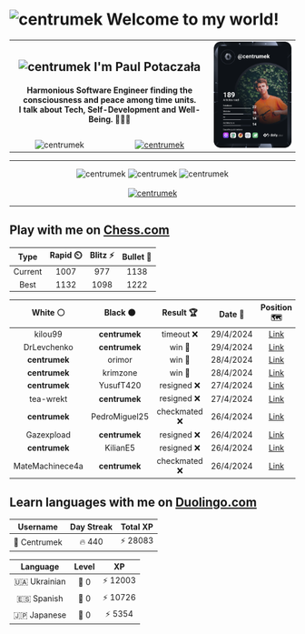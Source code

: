 <h1>
  <img
    src="https://emojis.slackmojis.com/emojis/images/1531849430/4246/blob-sunglasses.gif"
    width="30"
    alt="centrumek"
  />
  Welcome to my world!
</h1>

<table>
  <tbody>
    <tr>
      <td align="center" width="70%" colspan="2">
        <h2>
          <img
            src="https://raw.githubusercontent.com/MartinHeinz/MartinHeinz/master/wave.gif"
            width="30px"
            alt="centrumek"
          />
          I'm Paul Potaczała
        </h2>
        <h4>
          Harmonious Software Engineer finding the consciousness and peace among time units.
          <br/>
          I talk about Tech, Self-Development and Well-Being. 🌿🧘🚀
        </h4>
      </td>
      <td width="30%" rowspan="2">
        <a href="https://app.daily.dev/centrumek">
          <img
            src="./devcard.svg"
            alt="centrumek"
          />
        </a>
      </td>
    </tr>
    <tr align="center">
      <td>
        <img
          src="https://komarev.com/ghpvc/?username=centrumek&label=visitors&color=0e75b6&style=flat"
          alt="centrumek"
        >
      </td>
      <td>
        <a href="https://stackoverflow.com/users/14496012/centrumek">
          <img
            src="https://stackoverflow.com/users/flair/14496012.png?theme=dark"
            alt="centrumek"
          >
        </a>
      </td>
    </tr>
  </tbody>
</table>

---
<div align="center">
  <img 
    src="https://github-readme-stats.vercel.app/api?username=centrumek&show_icons=true&count_private=true&theme=dark&hide_border=true&hide=issues,contribs&bg_color=00000000"
    alt="centrumek"
  />
  <img
    src="https://github-readme-stats.vercel.app/api/top-langs/?username=centrumek&layout=compact&hide_border=true&theme=dark&bg_color=00000000&langs_count=6&exclude_repo=air-statistic-app"
    alt="centrumek"
  />
  <img 
    src="https://github-readme-streak-stats.herokuapp.com?user=centrumek&theme=dark&hide_border=true&background=FFFFFF00"
    alt="centrumek"
  />
  <br/>
  <br/>
  <a href="https://www.buymeacoffee.com/centrumek">
    <img
      src="https://cdn.buymeacoffee.com/buttons/v2/default-orange.png"
      height="50"
      width="210"
      alt="centrumek"
    />
  </a>
</div>

---

## Play with me on [Chess.com](https://www.chess.com/member/centrumek)

<div align="center">
<!--START_SECTION:chessStats-->
<!-- Automatically generated with https://github.com/Balastrong/chess-stats-action -->

| Type | Rapid ⏲️ | Blitz ⚡ | Bullet 🔫 |
|:---:|:---:|:---:|:---:|
| Current | 1007 | 977 | 1138 |
| Best | 1132 | 1098 | 1222 |

| White ⚪ | Black ⚫ | Result 🏆 | Date 📅 | Position 🗺️ | Type 🕕 |
|:---:|:---:|:---:|:---:|:---:|:---:|
| kilou99 | **centrumek** | timeout ❌ | 29/4/2024 | <a href="http://www.ee.unb.ca/cgi-bin/tervo/fen.pl?select=8/2p5/p4k2/8/2nP3B/2P2P2/P2q1PKP/8 b - -">Link</a> | Bullet |
| DrLevchenko | **centrumek** | win 🥇 | 29/4/2024 | <a href="http://www.ee.unb.ca/cgi-bin/tervo/fen.pl?select=4r3/pp6/2p1k2p/5N1P/8/1P6/PKP3P1/4q3 w - -">Link</a> | Bullet |
| **centrumek** | orimor | win 🥇 | 28/4/2024 | <a href="http://www.ee.unb.ca/cgi-bin/tervo/fen.pl?select=6r1/pp6/7p/2k2p2/3BpP1P/1P2Pb2/P1PR3K/8 b - -">Link</a> | Bullet |
| **centrumek** | krimzone | win 🥇 | 28/4/2024 | <a href="http://www.ee.unb.ca/cgi-bin/tervo/fen.pl?select=8/8/2b5/1p4p1/2kP4/P3BpK1/1P3P2/2R5 b - -">Link</a> | Bullet |
| **centrumek** | YusufT420 | resigned ❌ | 27/4/2024 | <a href="http://www.ee.unb.ca/cgi-bin/tervo/fen.pl?select=1k6/1pp5/8/3p1p1p/4nP2/4P3/2q2PKP/2B5 w - -">Link</a> | Bullet |
| tea-wrekt | **centrumek** | resigned ❌ | 27/4/2024 | <a href="http://www.ee.unb.ca/cgi-bin/tervo/fen.pl?select=8/p6p/p4k2/N7/3Q4/1P5P/P4PP1/2K5 b - -">Link</a> | Bullet |
| **centrumek** | PedroMiguel25 | checkmated ❌ | 26/4/2024 | <a href="http://www.ee.unb.ca/cgi-bin/tervo/fen.pl?select=6k1/p4ppp/5n2/3p4/3P2b1/P1r2P2/1Kq3PP/R6R w - -">Link</a> | Bullet |
| Gazexpload | **centrumek** | resigned ❌ | 26/4/2024 | <a href="http://www.ee.unb.ca/cgi-bin/tervo/fen.pl?select=8/2P1k3/4P3/3K4/p5B1/P1P4P/8/8 b - -">Link</a> | Bullet |
| **centrumek** | KilianE5 | resigned ❌ | 26/4/2024 | <a href="http://www.ee.unb.ca/cgi-bin/tervo/fen.pl?select=8/5kpp/8/4qp2/8/6P1/2p4P/5K2 w - -">Link</a> | Bullet |
| MateMachinece4a | **centrumek** | checkmated ❌ | 26/4/2024 | <a href="http://www.ee.unb.ca/cgi-bin/tervo/fen.pl?select=3rk3/2pb1Qpp/p3p3/4P3/P2P4/b3P3/2P3PP/5RK1 b - -">Link</a> | Bullet |

<!--END_SECTION:chessStats-->
</div>

## Learn languages with me on [Duolingo.com](https://www.duolingo.com/profile/Centrumek)

<div align="center">
<!--START_SECTION:duolingoStats-->
<!-- Automatically generated with https://github.com/centrumek/duolingo-readme-stats-->

| Username | Day Streak | Total XP |
|:---:|:---:|:---:|
| 👤 Centrumek | 🔥 440 | ⚡ 28083 |

| Language | Level | XP |
|:---:|:---:|:---:|
| 🇺🇦 Ukrainian | 👑 0 | ⚡ 12003 |
| 🇪🇸 Spanish | 👑 0 | ⚡ 10726 |
| 🇯🇵 Japanese | 👑 0 | ⚡ 5354 |

<!--END_SECTION:duolingoStats-->
</div>
<!--
**centrumek/centrumek** is a ✨ _special_ ✨ repository because its `README.md` (this file) appears on your GitHub profile.

Here are some ideas to get you started:

- 🔭 I’m currently working on ...
- 🌱 I’m currently learning ...
- 👯 I’m looking to collaborate on ...
- 🤔 I’m looking for help with ...
- 💬 Ask me about ...
- 📫 How to reach me: ...
- 😄 Pronouns: ...
- ⚡ Fun fact: ...
-->
